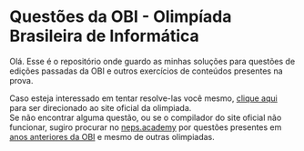 # Questões da OBI - Olimpíada Brasileira de Informática

Olá. Esse é o repositório onde guardo as minhas soluções para questões de edições passadas da OBI e outros exercícios de conteúdos presentes na prova. 

Caso esteja interessado em tentar resolve-las você mesmo, [clique aqui](https://olimpiada.ic.unicamp.br/pratique/) para ser direcionado ao site oficial da olimpiada.
<br>
Se não encontrar alguma questão, ou se o compilador do site oficial não funcionar, sugiro procurar no [neps.academy](https://neps.academy/) por questões presentes em [anos anteriores da OBI](https://olimpiada.ic.unicamp.br/passadas/) e mesmo de outras olimpiadas.